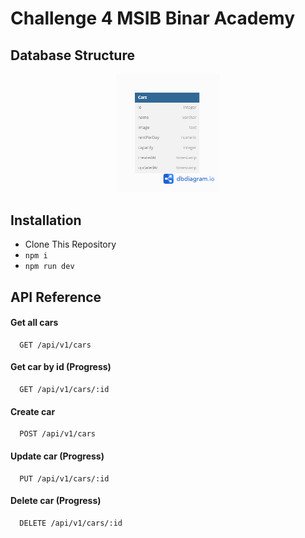 # Challenge 4 MSIB Binar Academy

## Database Structure

<p align="center" width="100%">
    <img width="33%" src="./dbstructure.png"> 
</p>

## Installation

- Clone This Repository
- `npm i`
- `npm run dev`

## API Reference

#### Get all cars

```http
  GET /api/v1/cars
```

#### Get car by id (Progress)

```http
  GET /api/v1/cars/:id
```

#### Create car

```http
  POST /api/v1/cars
```

#### Update car (Progress)

```http
  PUT /api/v1/cars/:id
```

#### Delete car (Progress)

```http
  DELETE /api/v1/cars/:id
```
